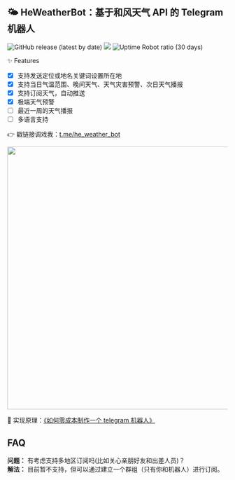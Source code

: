 ## 🌤 HeWeatherBot：基于和风天气 API 的 Telegram 机器人

[comment]: <> (![Active users]&#40;http://127.0.0.1:5000/users/count&#41; )
![GitHub release (latest by date)](https://img.shields.io/github/v/release/daya0576/he-weather-bot?link=https://github.com/daya0576/he-weather-bot/releases/)
![](https://img.shields.io/badge/Bot%20API-5.1-blue?logo=telegram)
![Uptime Robot ratio (30 days)](https://img.shields.io/uptimerobot/ratio/m787647728-b1a273391c2ad5c526b1c605)

✨ Features

- [x] 支持发送定位或地名关键词设置所在地
- [x] 支持当日气温范围、晚间天气、天气灾害预警、次日天气播报
- [x] 支持订阅天气，自动推送
- [x] 极端天气预警
- [ ] 最近一周的天气播报
- [ ] 多语言支持

👉 戳链接调戏我：[t.me/he_weather_bot](https://t.me/he_weather_bot)

<img src="https://github.com/daya0576/he-weather-bot/blob/master/static/demo.gif?raw=true" width="600">

🚀 实现原理：[《如何零成本制作一个 telegram 机器人》](https://changchen.me/blog/20210221/buld-telegram-bot-from-scratch/)

## FAQ

**问题：** 有考虑支持多地区订阅吗(比如关心亲朋好友和出差人员)？   
**解法：** 目前暂不支持，但可以通过建立一个群组（只有你和机器人）进行订阅。
